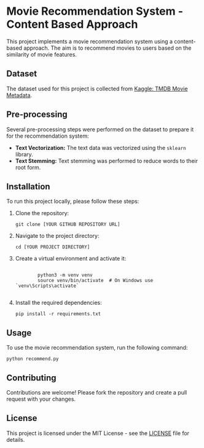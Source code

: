 <!DOCTYPE html>
<html lang="en">
<head>
    <meta charset="UTF-8">
    <title>Movie Recommendation System - Content Based Approach</title>
</head>
<body>

<h1>Movie Recommendation System - Content Based Approach</h1>

<p>This project implements a movie recommendation system using a content-based approach. The aim is to recommend movies to users based on the similarity of movie features.</p>

<h2>Dataset</h2>
<p>The dataset used for this project is collected from <a href="https://www.kaggle.com/datasets/tmdb/tmdb-movie-metadata">Kaggle: TMDB Movie Metadata</a>.</p>

<h2>Pre-processing</h2>
<p>Several pre-processing steps were performed on the dataset to prepare it for the recommendation system:</p>
<ul>
    <li><strong>Text Vectorization:</strong> The text data was vectorized using the <code>sklearn</code> library.</li>
    <li><strong>Text Stemming:</strong> Text stemming was performed to reduce words to their root form.</li>
</ul>

<h2>Installation</h2>
<p>To run this project locally, please follow these steps:</p>
<ol>
    <li>Clone the repository:
        <pre><code>git clone [YOUR GITHUB REPOSITORY URL]</code></pre>
    </li>
    <li>Navigate to the project directory:
        <pre><code>cd [YOUR PROJECT DIRECTORY]</code></pre>
    </li>
    <li>Create a virtual environment and activate it:
        <pre><code>
        python3 -m venv venv
        source venv/bin/activate  # On Windows use `venv\Scripts\activate`
        </code></pre>
    </li>
    <li>Install the required dependencies:
        <pre><code>pip install -r requirements.txt</code></pre>
    </li>
</ol>

<h2>Usage</h2>
<p>To use the movie recommendation system, run the following command:</p>
<pre><code>python recommend.py</code></pre>

<h2>Contributing</h2>
<p>Contributions are welcome! Please fork the repository and create a pull request with your changes.</p>

<h2>License</h2>
<p>This project is licensed under the MIT License - see the <a href="LICENSE">LICENSE</a> file for details.</p>

</body>
</html>
